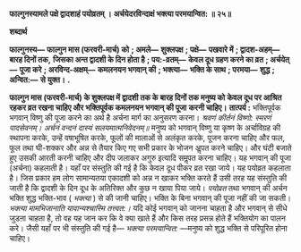 **फाल्गुनस्यामले पक्षे द्वादशाहं पयोव्रतम् ।** **अर्चयेदरविन्दाक्षं भक्त्या परमयान्वित: ॥ २५॥** 

**शब्दार्थ** 

**फाल्गुनस्य—** **फाल्गुन मास (फरवरी-मार्च) को** **; अमले—** **शुक्लपक्ष** **; पक्षे—** **पखवारे में** **; द्वादश-अहम्—** **बारह दिनों तक,** **जिसका अन्त द्वादशी के दिन होता है** **; पय:-व्रतम्—** **केवल दूध ग्रहण करने का व्रत** **; अर्चयेत्—** **पूजा करे** **; अरविन्द-अक्षम्—** **कमलनयन भगवान् की** **; भक्त्या—** **भक्ति के साथ** **; परमया—** **शुद्ध** **; अन्वित:—** **से युक्त।** **.** 

**फाल्गुन मास (फरवरी-मार्च) के शुक्लपक्ष में द्वादशी तक के बारह दिनों तक मनुष्य को** **केवल दूध पर आश्रित रहकर व्रत रखना चाहिए और भक्तिपूर्वक कमलनयन भगवान् की पूजा** **करनी चाहिए।** **तात्पर्य :** भक्तिपूर्वक भगवान् विष्णु की पूजा करने का अर्थ है अर्चना मार्ग का अनुसरण करना। *श्रवणं कीर्तनं विष्णो: स्मरणं पादसेवनम्।* *अर्चनं वन्दनं दास्यं सलयमात्मनिवेदनम्॥* मनुष्य को भगवान् विष्णु या कृष्ण के अर्चाविग्रह की स्थापना करके, उन्हें वषाभूषित करके, फूलों की मालाओं से अलंकृत करके, पूजन करना चाहिए और फल, फूल तथा घी-शक्कर और अन्न से तैयार किए गए सभी प्रकार के भोजन अॢपत करने चाहिए। और घंटी बजाते हुए उसकी आरती करनी चाहिए और दीप जलाकर अगुरु इत्यादि समॢपत करना चाहिए। यह भगवान् की पूजा (अर्चना) कहलाती है। यहाँ पर संस्तुति की गई है कि केवल दूध पीकर व्रत रखा जाये। यह पयोव्रत कहलाता है। जिस प्रकार हम लोग सामान्यतया एकादशी को अन्न न खाकर भक्ति करते हैं उसी तरह यह संस्तुति की जाती है कि द्वादशी के दिन दूध के अतिरिक्त और कुछ न खाया पिया जाये। *पयोव्रत* तथा भगवान् की अर्चन भक्ति शुद्ध भक्ति-भाव ( *भक्त्या* ) से की जानी चाहिए। भक्ति के बिना भगवान् की पूजा नहीं की जा सकती। *भक्त्या मामभिजानाति यावान्यश्चास्मि तत्त्वत:।* यदि कोई भगवान् को जानना चाहता है और भगवान् से सीधे जुडऩा चाहता है, तो वह यह जान कर कि वे क्या खाते हैं और किस तरह प्रसन्न होते हैं भक्तियोग का पालन करे। जैसी यहाँ पर भी संस्तुति की गई है— *भक्त्या* *परमयान्वित:* —मनुष्य को शुद्ध भक्ति से परिपूरित होना चाहिए।  